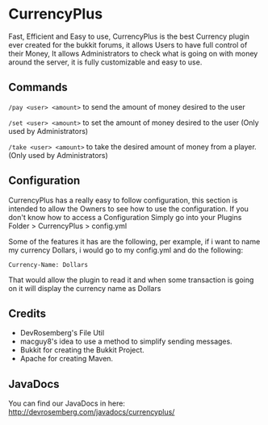 CurrencyPlus
===========

Fast, Efficient and Easy to use, CurrencyPlus is the best Currency plugin ever created for the bukkit forums, it allows Users to have full control of their Money, It allows Administrators to check what is going on with money around the server, it is fully customizable and easy to use.

Commands
------

`/pay <user> <amount>` to send the amount of money desired to the user

`/set <user> <amount>` to set the amount of money desired to the user (Only used by Administrators)

`/take <user> <amount>` to take the desired amount of money from a player. (Only used by Administrators)

Configuration
------

CurrencyPlus has a really easy to follow configuration, this section is intended to allow the Owners to see how to use the configuration.
If you don't know how to access a Configuration Simply go into your Plugins Folder > CurrencyPlus > config.yml

Some of the features it has are the following, per example, if i want to name my currency Dollars, i would go to my config.yml and do the following:

`Currency-Name: Dollars`

That would allow the plugin to read it and  when some transaction is going on it will display the currency name as Dollars

Credits
------
- DevRosemberg's File Util
- macguy8's idea to use a method to simplify sending messages.
- Bukkit for creating the Bukkit Project.
- Apache for creating Maven.

JavaDocs
------

You can find our JavaDocs in here: http://devrosemberg.com/javadocs/currencyplus/
